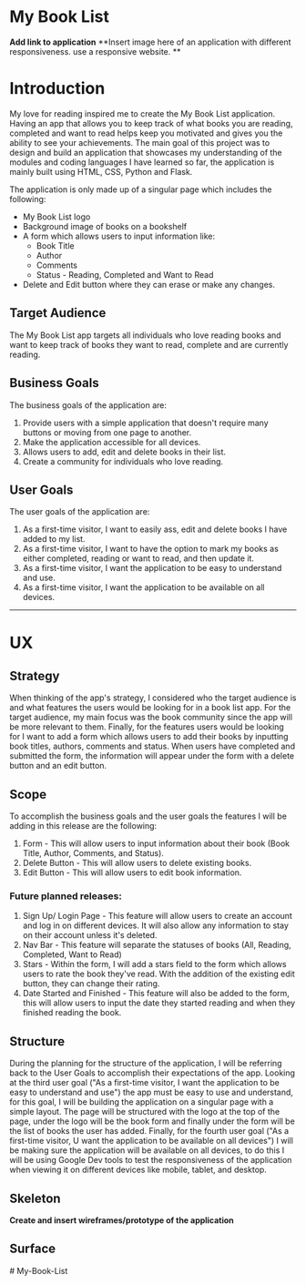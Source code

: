 # My Book List

**Add link to application**
**Insert image here of an application with different responsiveness. use a responsive website. **

# Introduction 

My love for reading inspired me to create the My Book List application. Having an app that allows you to keep track of what books you are reading, completed and want to read helps keep you motivated and gives you the ability to see your achievements. The main goal of this project was to design and build an application that showcases my understanding of the modules and coding languages I have learned so far, the application is mainly built using HTML, CSS, Python and Flask. 

The application is only made up of a singular page which includes the following:
  - My Book List logo
  - Background image of books on a bookshelf
  - A form which allows users to input information like:
      * Book Title 
      * Author
      * Comments
      * Status - Reading, Completed and Want to Read
  - Delete and Edit button where they can erase or make any changes.

## Target Audience

The My Book List app targets all individuals who love reading books and want to keep track of books they want to read, complete and are currently reading. 

## Business Goals

The business goals of the application are:

1. Provide users with a simple application that doesn't require many buttons or moving from one page to another.
2. Make the application accessible for all devices.
3. Allows users to add, edit and delete books in their list.
4. Create a community for individuals who love reading.

## User Goals

The user goals of the application are: 

1. As a first-time visitor, I want to easily ass, edit and delete books I have added to my list.
2. As a first-time visitor, I want to have the option to mark my books as either completed, reading or want to read, and then update it.
3. As a first-time visitor, I want the application to be easy to understand and use.
4. As a first-time visitor, I want the application to be available on all devices.

---

# UX

## Strategy 

When thinking of the app's strategy, I considered who the target audience is and what features the users would be looking for in a book list app. For the target audience, my main focus was the book community since the app will be more relevant to them. Finally, for the features users would be looking for I want to add a form which allows users to add their books by inputting book titles, authors, comments and status. When users have completed and submitted the form, the information will appear under the form with a delete button and an edit button. 

## Scope 

To accomplish the business goals and the user goals the features I will be adding in this release are the following:

1. Form - This will allow users to input information about their book (Book Title, Author, Comments, and Status).
2. Delete Button - This will allow users to delete existing books.
3. Edit Button - This will allow users to edit book information.

### Future planned releases:

1. Sign Up/ Login Page - This feature will allow users to create an account and log in on different devices. It will also allow any information to stay on their account unless it's deleted.
2. Nav Bar - This feature will separate the statuses of books (All, Reading, Completed, Want to Read)
3. Stars - Within the form, I will add a stars field to the form which allows users to rate the book they've read. With the addition of the existing edit button, they can change their rating.
4. Date Started and Finished - This feature will also be added to the form, this will allow users to input the date they started reading and when they finished reading the book.

## Structure

During the planning for the structure of the application, I will be referring back to the User Goals to accomplish their expectations of the app. Looking at the third user goal ("As a first-time visitor, I want the application to be easy to understand and use") the app must be easy to use and understand, for this goal, I will be building the application on a singular page with a simple layout. The page will be structured with the logo at the top of the page, under the logo will be the book form and finally under the form will be the list of books the user has added. Finally, for the fourth user goal ("As a first-time visitor, U want the application to be available on all devices") I will be making sure the application will be available on all devices, to do this I will be using Google Dev tools to test the responsiveness of the application when viewing it on different devices like mobile, tablet, and desktop. 

## Skeleton

**Create and insert wireframes/prototype of the application**

## Surface
#   M y - B o o k - L i s t 
 
 
